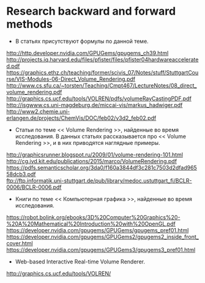 # Research backward and forward methods

- В статьях присутствуют формулы по данной теме.

http://http.developer.nvidia.com/GPUGems/gpugems_ch39.html <br />
http://projects.iq.harvard.edu/files/pfister/files/pfister04hardwareaccelerated.pdf <br />
https://graphics.ethz.ch/teaching/former/scivis_07/Notes/stuff/StuttgartCourse/VIS-Modules-06-Direct_Volume_Rendering.pdf <br />
http://www.cs.sfu.ca/~torsten/Teaching/Cmpt467/LectureNotes/08_direct_volume_rendering.pdf <br />
http://graphics.cs.ucf.edu/tools/VOLREN/pdfs/volumeRayCastingPDF.pdf <br />
http://isgwww.cs.uni-magdeburg.de/miccai-vis/markus_hadwiger.pdf <br />
http://www2.chemie.uni-erlangen.de/projects/ChemVis/DOC/feb02/v3d2_feb02.pdf <br />

- Статьи по теме << Volume Rendering >>, найденные во время исследования.
В данных статьях рассказывается про << Volume Rendering >>, и в них приводятся наглядные примеры.

http://graphicsrunner.blogspot.ru/2009/01/volume-rendering-101.html <br />
http://cg.ivd.kit.edu/publications/2015/marco/VolumeRendering.pdf <br />
https://pdfs.semanticscholar.org/3da0/f160a3844df3c281c7503d2dfad96558dcb3.pdf <br />
ftp://ftp.informatik.uni-stuttgart.de/pub/library/medoc.ustuttgart_fi/BCLR-0006/BCLR-0006.pdf <br />

- Книги по теме << Компьютерная графика >>, найденные во время исследования.

https://robot.bolink.org/ebooks/3D%20Computer%20Graphics%20-%20A%20Mathematical%20Introduction%20with%20OpenGL.pdf <br />
https://developer.nvidia.com/gpugems/GPUGems/gpugems_pref01.html <br />
https://developer.nvidia.com/gpugems/GPUGems2/gpugems2_inside_front_cover.html <br />
https://developer.nvidia.com/gpugems/GPUGems3/gpugems3_pref01.html <br />

- Web-based Interactive Real-time Volume Renderer.

http://graphics.cs.ucf.edu/tools/VOLREN/

